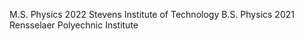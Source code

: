 M.S. Physics 2022 Stevens Institute of Technology
B.S. Physics 2021 Rensselaer Polyechnic Institute

<!---
theJimmyJ/theJimmyJ is a ✨ special ✨ repository because its `README.md` (this file) appears on your GitHub profile.
You can click the Preview link to take a look at your changes.
--->
